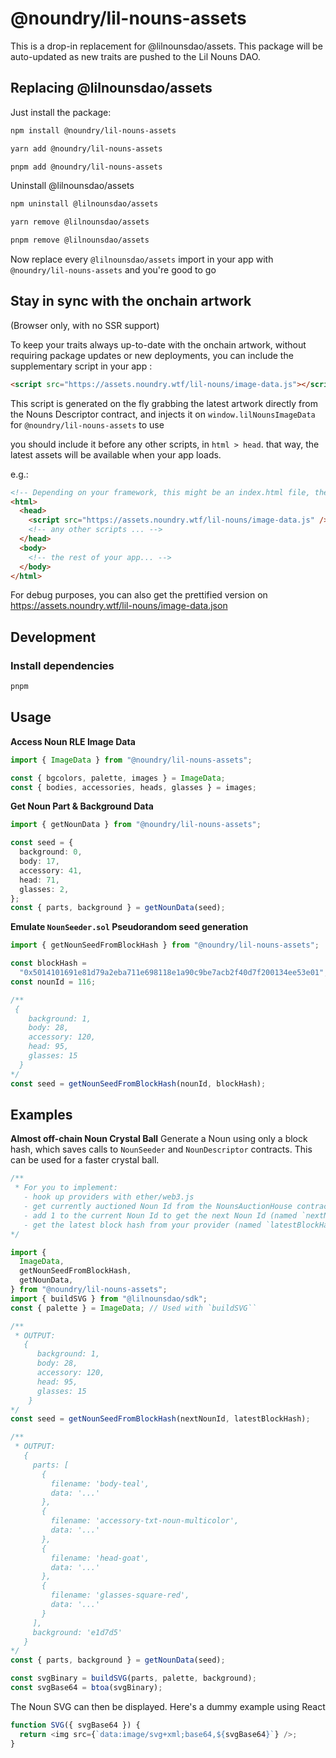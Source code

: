 # @noundry/lil-nouns-assets

This is a drop-in replacement for @lilnounsdao/assets. This package will be auto-updated as new traits are pushed to the Lil Nouns DAO.

## Replacing @lilnounsdao/assets

Just install the package:

```bash
npm install @noundry/lil-nouns-assets
```

```bash
yarn add @noundry/lil-nouns-assets
```

```bash
pnpm add @noundry/lil-nouns-assets
```

Uninstall @lilnounsdao/assets

```bash
npm uninstall @lilnounsdao/assets
```

```bash
yarn remove @lilnounsdao/assets
```

```bash
pnpm remove @lilnounsdao/assets
```

Now replace every `@lilnounsdao/assets` import in your app with `@noundry/lil-nouns-assets` and you're good to go

## Stay in sync with the onchain artwork

(Browser only, with no SSR support)

To keep your traits always up-to-date with the onchain artwork, without requiring package updates or new deployments, you can include the supplementary script in your app :

```html
<script src="https://assets.noundry.wtf/lil-nouns/image-data.js"></script>
```

This script is generated on the fly grabbing the latest artwork directly from the Nouns Descriptor contract, and injects it on `window.lilNounsImageData` for `@noundry/lil-nouns-assets` to use

you should include it before any other scripts, in `html > head`.
that way, the latest assets will be available when your app loads.

e.g.:

```html
<!-- Depending on your framework, this might be an index.html file, the global layout.tsx, etc -->
<html>
  <head>
    <script src="https://assets.noundry.wtf/lil-nouns/image-data.js" />
    <!-- any other scripts ... -->
  </head>
  <body>
    <!-- the rest of your app... -->
  </body>
</html>
```

For debug purposes, you can also get the prettified version on https://assets.noundry.wtf/lil-nouns/image-data.json

## Development

### Install dependencies

```sh
pnpm
```

## Usage

**Access Noun RLE Image Data**

```ts
import { ImageData } from "@noundry/lil-nouns-assets";

const { bgcolors, palette, images } = ImageData;
const { bodies, accessories, heads, glasses } = images;
```

**Get Noun Part & Background Data**

```ts
import { getNounData } from "@noundry/lil-nouns-assets";

const seed = {
  background: 0,
  body: 17,
  accessory: 41,
  head: 71,
  glasses: 2,
};
const { parts, background } = getNounData(seed);
```

**Emulate `NounSeeder.sol` Pseudorandom seed generation**

```ts
import { getNounSeedFromBlockHash } from "@noundry/lil-nouns-assets";

const blockHash =
  "0x5014101691e81d79a2eba711e698118e1a90c9be7acb2f40d7f200134ee53e01";
const nounId = 116;

/**
 {
    background: 1,
    body: 28,
    accessory: 120,
    head: 95,
    glasses: 15
  }
*/
const seed = getNounSeedFromBlockHash(nounId, blockHash);
```

## Examples

**Almost off-chain Noun Crystal Ball**
Generate a Noun using only a block hash, which saves calls to `NounSeeder` and `NounDescriptor` contracts. This can be used for a faster crystal ball.

```ts
/**
 * For you to implement:
   - hook up providers with ether/web3.js
   - get currently auctioned Noun Id from the NounsAuctionHouse contract
   - add 1 to the current Noun Id to get the next Noun Id (named `nextNounId` below)
   - get the latest block hash from your provider (named `latestBlockHash` below)
*/

import {
  ImageData,
  getNounSeedFromBlockHash,
  getNounData,
} from "@noundry/lil-nouns-assets";
import { buildSVG } from "@lilnounsdao/sdk";
const { palette } = ImageData; // Used with `buildSVG``

/**
 * OUTPUT:
   {
      background: 1,
      body: 28,
      accessory: 120,
      head: 95,
      glasses: 15
    }
*/
const seed = getNounSeedFromBlockHash(nextNounId, latestBlockHash);

/** 
 * OUTPUT:
   {
     parts: [
       {
         filename: 'body-teal',
         data: '...'
       },
       {
         filename: 'accessory-txt-noun-multicolor',
         data: '...'
       },
       {
         filename: 'head-goat',
         data: '...'
       },
       {
         filename: 'glasses-square-red',
         data: '...'
       }
     ],
     background: 'e1d7d5'
   }
*/
const { parts, background } = getNounData(seed);

const svgBinary = buildSVG(parts, palette, background);
const svgBase64 = btoa(svgBinary);
```

The Noun SVG can then be displayed. Here's a dummy example using React

```ts
function SVG({ svgBase64 }) {
  return <img src={`data:image/svg+xml;base64,${svgBase64}`} />;
}
```
